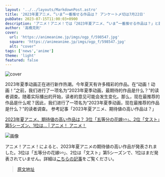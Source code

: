 ```yaml
---
layout: '../../layouts/MarkdownPost.astro'
title: '2023年夏アニメ、“いま”一番推せる作品は？ アンケート〆切は7月22日'
pubDate: 2023-07-15T11:00:03+0900
description: 'アニメ！アニメ！では「2023年夏アニメ、“いま”一番推せる作品は？」と題した読者アンケートを実施します。〆切は7月22日。'
author: '高橋克則'
cover:
  url: 'https://animeanime.jp/imgs/ogp_f/598547.jpg'
  square: 'https://animeanime.jp/imgs/ogp_f/598547.jpg'
  alt: "cover"
tags: ['news','anime']
theme: 'light'
featured: false
---
```

![cover](https://animeanime.jp/imgs/ogp_f/598547.jpg)

2023年夏季动画正在进行新作热潮。今年夏天有许多精彩的作品。在“动画！动画！”之前，我们进行了一项名为“2023年夏季动画，最期待的作品是什么？”的读者调查。随着实际播出的开始，读者的意见可能会发生变化。那么，现在最推荐的作品是什么呢？因此，我们进行了一项名为“2023年夏季动画，现在最推荐的作品是什么？”的读者调查。
参考記事「2023年夏アニメ、期待値の高い作品は？」</h3>

[2023年夏アニメ、期待値の高い作品は？   3位「五等分の花嫁∽」、2位「文スト」第5シーズン、1位は… | アニメ！ アニメ！](https://animeanime.jp/article/2023/07/01/78279.html)

![画像](https://animeanime.jp/imgs/card_l/594601.jpg)

アニメ！アニメ！によると、2023年夏アニメの期待値の高い作品が発表されました。3位は「五等分の花嫁∽」、2位は「文スト」第5シーズンで、1位はまだ発表されていません。詳細は[こちらの記事](https://animeanime.jp/article/2023/07/01/78279.html)をご覧ください。

>[原文地址](https://animeanime.jp/article/2023/07/15/78623.html)  